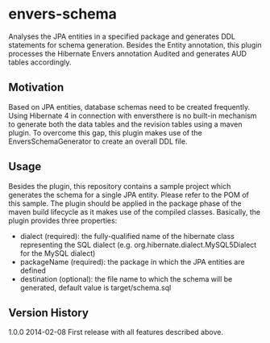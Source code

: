 envers-schema
=============

Analyses the JPA entities in a specified package and generates DDL statements for schema generation. Besides the Entity
annotation, this plugin processes the Hibernate Envers annotation Audited and generates AUD tables accordingly.

Motivation
----------
Based on JPA entities, database schemas need to be created frequently. Using Hibernate 4 in connection with enversthere is
no built-in mechanism to generate both the data tables and the revision tables using a maven plugin.
To overcome this gap, this plugin makes use of the EnversSchemaGenerator to create an overall DDL file.

Usage
-----
Besides the plugin, this repository contains a sample project which generates the schema for a single JPA entity. Please
refer to the POM of this sample. The plugin should be applied in the package phase of the maven build lifecycle as it
makes use of the compiled classes.
Basically, the plugin provides three properties:
 - dialect (required): the fully-qualified name of the hibernate class representing the SQL dialect (e.g.
   org.hibernate.dialect.MySQL5Dialect for the MySQL dialect)
 - packageName (required): the package in which the JPA entities are defined
 - destination (optional): the file name to which the schema will be generated, default value is target/schema.sql
 
Version History
---------------
1.0.0    2014-02-08    First release with all features described above.
